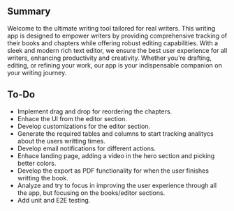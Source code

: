 ## Summary

Welcome to the ultimate writing tool tailored for real writers. This writing app is designed to empower writers by providing comprehensive tracking of their books and chapters while offering robust editing capabilities. With a sleek and modern rich text editor, we ensure the best user experience for all writers, enhancing productivity and creativity. Whether you're drafting, editing, or refining your work, our app is your indispensable companion on your writing journey.

## To-Do

- Implement drag and drop for reordering the chapters.
- Enhace the UI from the editor section.
- Develop customizations for the editor section.
- Generate the required tables and columns to start tracking analitycs about the users writting times.
- Develop email notifications for different actions.
- Enhace landing page, adding a video in the hero section and picking better colors.
- Develop the export as PDF functionality for when the user finishes writting the book.
- Analyze and try to focus in improving the user experience through all the app, but focusing on the books/editor sections.
- Add unit and E2E testing.